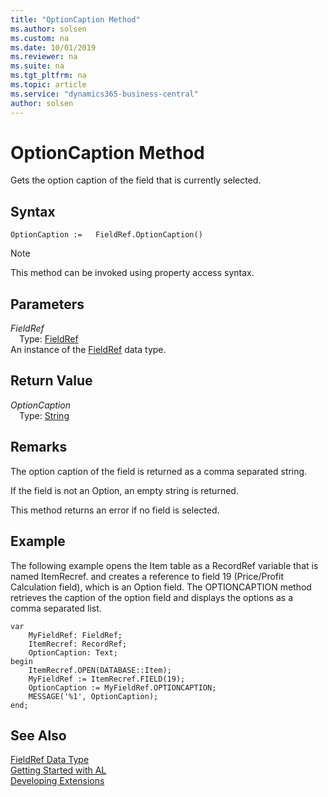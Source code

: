 ```yaml
---
title: "OptionCaption Method"
ms.author: solsen
ms.custom: na
ms.date: 10/01/2019
ms.reviewer: na
ms.suite: na
ms.tgt_pltfrm: na
ms.topic: article
ms.service: "dynamics365-business-central"
author: solsen
---
```

[//]: # (START>DO_NOT_EDIT)
[//]: # (IMPORTANT:Do not edit any of the content between here and the END>DO_NOT_EDIT.)
[//]: # (Any modifications should be made in the .xml files in the ModernDev repo.)
# OptionCaption Method
Gets the option caption of the field that is currently selected.


## Syntax
```
OptionCaption :=   FieldRef.OptionCaption()
```
> [!NOTE]  
> This method can be invoked using property access syntax.  

## Parameters
*FieldRef*  
&emsp;Type: [FieldRef](fieldref-data-type.md)  
An instance of the [FieldRef](fieldref-data-type.md) data type.  

## Return Value
*OptionCaption*  
&emsp;Type: [String](../string/string-data-type.md)  
  


[//]: # (IMPORTANT: END>DO_NOT_EDIT)

## Remarks  
 The option caption of the field is returned as a comma separated string.  
  
 If the field is not an Option, an empty string is returned.  
  
 This method returns an error if no field is selected.  
  
## Example  
 The following example opens the Item table as a RecordRef variable that is named ItemRecref. and creates a reference to field 19 \(Price/Profit Calculation field\), which is an Option field. The OPTIONCAPTION method retrieves the caption of the option field and displays the options as a comma separated list. 

```
var
    MyFieldRef: FieldRef;
    ItemRecref: RecordRef;
    OptionCaption: Text;
begin
    ItemRecref.OPEN(DATABASE::Item);  
    MyFieldRef := ItemRecref.FIELD(19);  
    OptionCaption := MyFieldRef.OPTIONCAPTION;  
    MESSAGE('%1', OptionCaption);  
end;
```  
  
  
## See Also
[FieldRef Data Type](fieldref-data-type.md)  
[Getting Started with AL](../../devenv-get-started.md)  
[Developing Extensions](../../devenv-dev-overview.md)